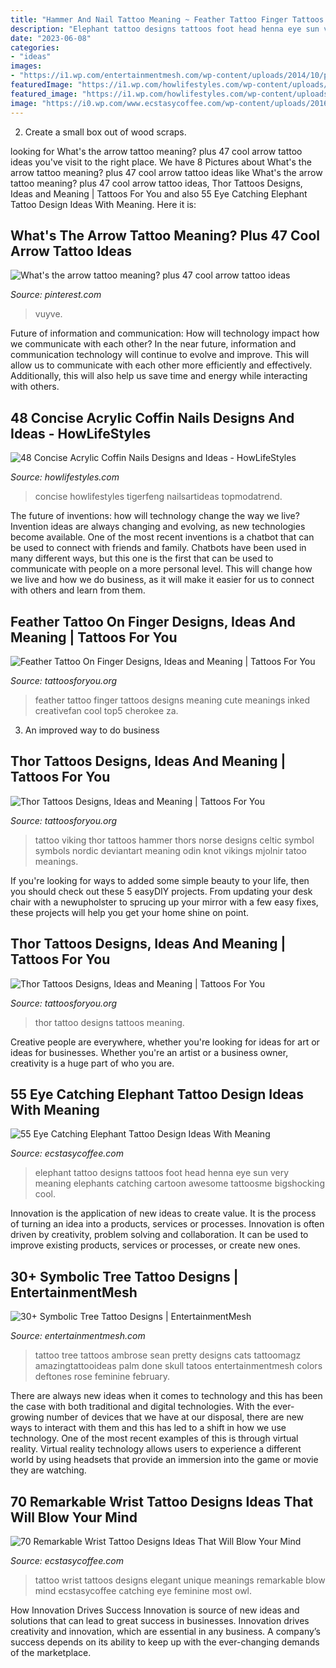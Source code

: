 ```yaml
---
title: "Hammer And Nail Tattoo Meaning ~ Feather Tattoo Finger Tattoos Designs Meaning Cute Meanings Inked Creativefan Cool Top5 Cherokee Za"
description: "Elephant tattoo designs tattoos foot head henna eye sun very meaning elephants catching cartoon awesome tattoosme bigshocking cool"
date: "2023-06-08"
categories:
- "ideas"
images:
- "https://i1.wp.com/entertainmentmesh.com/wp-content/uploads/2014/10/pretty_tree_back_tattoo_done_by_sean_ambrose_at_ar_by_seanspoison-d4m0y3s.jpg"
featuredImage: "https://i1.wp.com/howlifestyles.com/wp-content/uploads/2019/09/Acrylic-Coffin-Nails-090419-06.jpg?fit=600%2C693&amp;ssl=1"
featured_image: "https://i1.wp.com/howlifestyles.com/wp-content/uploads/2019/09/Acrylic-Coffin-Nails-090419-06.jpg?fit=600%2C693&amp;ssl=1"
image: "https://i0.wp.com/www.ecstasycoffee.com/wp-content/uploads/2016/12/Elegant-Tattoo.jpg?resize=600%2C450"
---
```



2. Create a small box out of wood scraps.

	

		
looking for What&#039;s the arrow tattoo meaning? plus 47 cool arrow tattoo ideas you've visit to the right place. We have 8 Pictures about What&#039;s the arrow tattoo meaning? plus 47 cool arrow tattoo ideas like What&#039;s the arrow tattoo meaning? plus 47 cool arrow tattoo ideas, Thor Tattoos Designs, Ideas and Meaning | Tattoos For You and also 55 Eye Catching Elephant Tattoo Design Ideas With Meaning. Here it is:
		
    
## What&#039;s The Arrow Tattoo Meaning? Plus 47 Cool Arrow Tattoo Ideas

<img loading=lazy src="https://i.pinimg.com/736x/32/8f/e2/328fe24274fe4c6475947aabd2996b6c.jpg" onerror="this.onerror=null;this.src='https://tse1.mm.bing.net/th?id=OIP.1lEHmIoVlLisF8ZZ6eZ32QHaPj&amp;pid=15.1';" alt="What&#039;s the arrow tattoo meaning? plus 47 cool arrow tattoo ideas">

_Source: pinterest.com_

>vuyve. 

	

Future of information and communication: How will technology impact how we communicate with each other?
In the near future, information and communication technology will continue to evolve and improve. This will allow us to communicate with each other more efficiently and effectively. Additionally, this will also help us save time and energy while interacting with others.

    
## 48 Concise Acrylic Coffin Nails Designs And Ideas - HowLifeStyles

<img loading=lazy src="https://i1.wp.com/howlifestyles.com/wp-content/uploads/2019/09/Acrylic-Coffin-Nails-090419-06.jpg?fit=600%2C693&amp;ssl=1" onerror="this.onerror=null;this.src='https://tse1.mm.bing.net/th?id=OIP.e-LlAUZW62qZKRXZSI_IUgHaIj&amp;pid=15.1';" alt="48 Concise Acrylic Coffin Nails Designs and Ideas - HowLifeStyles">

_Source: howlifestyles.com_

>concise howlifestyles tigerfeng nailsartideas topmodatrend. 

	

The future of inventions: how will technology change the way we live?
Invention ideas are always changing and evolving, as new technologies become available. One of the most recent inventions is a chatbot that can be used to connect with friends and family. Chatbots have been used in many different ways, but this one is the first that can be used to communicate with people on a more personal level. This will change how we live and how we do business, as it will make it easier for us to connect with others and learn from them.

    
## Feather Tattoo On Finger Designs, Ideas And Meaning | Tattoos For You

<img loading=lazy src="https://www.tattoosforyou.org/wp-content/uploads/2017/05/Feather-Finger-Tattoo.jpg" onerror="this.onerror=null;this.src='https://tse4.mm.bing.net/th?id=OIP.tbod4wJdjmte1LwNXZ76zwHaHa&amp;pid=15.1';" alt="Feather Tattoo On Finger Designs, Ideas and Meaning | Tattoos For You">

_Source: tattoosforyou.org_

>feather tattoo finger tattoos designs meaning cute meanings inked creativefan cool top5 cherokee za. 

	

3. An improved way to do business

    
## Thor Tattoos Designs, Ideas And Meaning | Tattoos For You

<img loading=lazy src="https://www.tattoosforyou.org/wp-content/uploads/2016/02/Thor-Hammer-Tattoo.jpg" onerror="this.onerror=null;this.src='https://tse4.mm.bing.net/th?id=OIP.9m6scbwb3qxwiW5dWGfDZgHaLC&amp;pid=15.1';" alt="Thor Tattoos Designs, Ideas and Meaning | Tattoos For You">

_Source: tattoosforyou.org_

>tattoo viking thor tattoos hammer thors norse designs celtic symbol symbols nordic deviantart meaning odin knot vikings mjolnir tatoo meanings. 

	

If you're looking for ways to added some simple beauty to your life, then you should check out these 5 easyDIY projects. From updating your desk chair with a newupholster to sprucing up your mirror with a few easy fixes, these projects will help you get your home shine on point.

    
## Thor Tattoos Designs, Ideas And Meaning | Tattoos For You

<img loading=lazy src="http://www.tattoosforyou.org/wp-content/uploads/2016/02/Thor-Tattoo-Designs.jpg" onerror="this.onerror=null;this.src='https://tse1.mm.bing.net/th?id=OIP.O3XNQbIpyfjNf-HDjtjpiwHaJ4&amp;pid=15.1';" alt="Thor Tattoos Designs, Ideas and Meaning | Tattoos For You">

_Source: tattoosforyou.org_

>thor tattoo designs tattoos meaning. 

	

Creative people are everywhere, whether you're looking for ideas for art or ideas for businesses. Whether you're an artist or a business owner, creativity is a huge part of who you are.

    
## 55 Eye Catching Elephant Tattoo Design Ideas With Meaning

<img loading=lazy src="https://i2.wp.com/www.ecstasycoffee.com/wp-content/uploads/2017/03/Elephant-head-with-sun-tattoo-designs-for-foot.-You-can-make-this-tattoo-with-henna-also..jpg?resize=400%2C512" onerror="this.onerror=null;this.src='https://tse4.mm.bing.net/th?id=OIP.9SqNgpkp9gZc539nMjmvtQAAAA&amp;pid=15.1';" alt="55 Eye Catching Elephant Tattoo Design Ideas With Meaning">

_Source: ecstasycoffee.com_

>elephant tattoo designs tattoos foot head henna eye sun very meaning elephants catching cartoon awesome tattoosme bigshocking cool. 

	

Innovation is the application of new ideas to create value. It is the process of turning an idea into a products, services or processes. Innovation is often driven by creativity, problem solving and collaboration. It can be used to improve existing products, services or processes, or create new ones.

    
## 30+ Symbolic Tree Tattoo Designs | EntertainmentMesh

<img loading=lazy src="https://i1.wp.com/entertainmentmesh.com/wp-content/uploads/2014/10/pretty_tree_back_tattoo_done_by_sean_ambrose_at_ar_by_seanspoison-d4m0y3s.jpg" onerror="this.onerror=null;this.src='https://tse2.mm.bing.net/th?id=OIP.5gszVN28xP6ZiVxdwVTqcgHaIS&amp;pid=15.1';" alt="30+ Symbolic Tree Tattoo Designs | EntertainmentMesh">

_Source: entertainmentmesh.com_

>tattoo tree tattoos ambrose sean pretty designs cats tattoomagz amazingtattooideas palm done skull tatoos entertainmentmesh colors deftones rose feminine february. 

	

There are always new ideas when it comes to technology and this has been the case with both traditional and digital technologies. With the ever-growing number of devices that we have at our disposal, there are new ways to interact with them and this has led to a shift in how we use technology. One of the most recent examples of this is through virtual reality. Virtual reality technology allows users to experience a different world by using headsets that provide an immersion into the game or movie they are watching.

    
## 70 Remarkable Wrist Tattoo Designs Ideas That Will Blow Your Mind

<img loading=lazy src="https://i0.wp.com/www.ecstasycoffee.com/wp-content/uploads/2016/12/Elegant-Tattoo.jpg?resize=600%2C450" onerror="this.onerror=null;this.src='https://tse4.mm.bing.net/th?id=OIP.3ipKLqloIUQS6vdQb1ZYFQHaFj&amp;pid=15.1';" alt="70 Remarkable Wrist Tattoo Designs Ideas That Will Blow Your Mind">

_Source: ecstasycoffee.com_

>tattoo wrist tattoos designs elegant unique meanings remarkable blow mind ecstasycoffee catching eye feminine most owl. 

	

How Innovation Drives Success
Innovation is source of new ideas and solutions that can lead to great success in businesses. Innovation drives creativity and innovation, which are essential in any business. A company’s success depends on its ability to keep up with the ever-changing demands of the marketplace.

